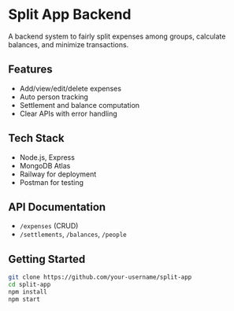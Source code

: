 
# Split App Backend

A backend system to fairly split expenses among groups, calculate balances, and minimize transactions.

## Features
- Add/view/edit/delete expenses
- Auto person tracking
- Settlement and balance computation
- Clear APIs with error handling

## Tech Stack
- Node.js, Express
- MongoDB Atlas
- Railway for deployment
- Postman for testing

## API Documentation
- `/expenses` (CRUD)
- `/settlements`, `/balances`, `/people`

## Getting Started
```bash
git clone https://github.com/your-username/split-app
cd split-app
npm install
npm start
